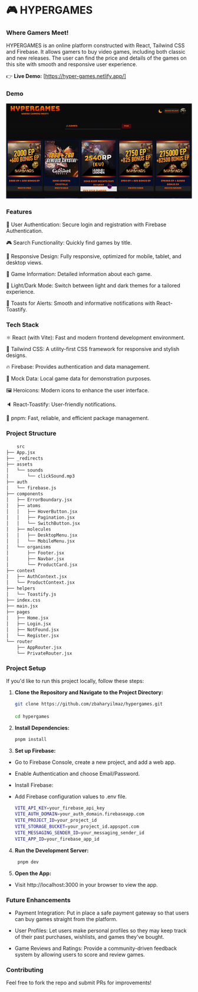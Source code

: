 # 🎮 HYPERGAMES

### Where Gamers Meet!

HYPERGAMES is an online platform constructed with React, Tailwind CSS and Firebase. It allows gamers to buy video games, including both classic and new releases. The user can find the price and details of the games on this site with smooth and responsive user experience.

👉 **Live Demo:** [https://hyper-games.netlify.app/]

### Demo

![Project Demo](./public/games.gif)

### Features

🔐 User Authentication: Secure login and registration with Firebase Authentication.

🎮 Search Functionality: Quickly find games by title.

📱 Responsive Design: Fully responsive, optimized for mobile, tablet, and desktop views.

📄 Game Information: Detailed information about each game.

🌙 Light/Dark Mode: Switch between light and dark themes for a tailored experience.

🔔 Toasts for Alerts: Smooth and informative notifications with React-Toastify.

### Tech Stack

⚛️ React (with Vite): Fast and modern frontend development environment.

🎨 Tailwind CSS: A utility-first CSS framework for responsive and stylish designs.

🔥 Firebase: Provides authentication and data management.

📡 Mock Data: Local game data for demonstration purposes.

🖼️ Heroicons: Modern icons to enhance the user interface.

🔈 React-Toastify: User-friendly notifications.

🚀 pnpm: Fast, reliable, and efficient package management.

### Project Structure

```plaintext
    src
├── App.jsx
├── _redirects
├── assets
│   └── sounds
│       └── clickSound.mp3
├── auth
│   └── firebase.js
├── components
│   ├── ErrorBoundary.jsx
│   ├── atoms
│   │   ├── HoverButton.jsx
│   │   ├── Pagination.jsx
│   │   └── SwitchButton.jsx
│   ├── molecules
│   │   ├── DesktopMenu.jsx
│   │   └── MobileMenu.jsx
│   └── organisms
│       ├── Footer.jsx
│       ├── Navbar.jsx
│       └── ProductCard.jsx
├── context
│   ├── AuthContext.jsx
│   └── ProductContext.jsx
├── helpers
│   └── Toastify.js
├── index.css
├── main.jsx
├── pages
│   ├── Home.jsx
│   ├── Login.jsx
│   ├── NotFound.jsx
│   └── Register.jsx
└── router
    ├── AppRouter.jsx
    └── PrivateRouter.jsx
```

### Project Setup

If you'd like to run this project locally, follow these steps:

1. **Clone the Repository and Navigate to the Project Directory:**

   ```bash
   git clone https://github.com/zbaharyilmaz/hypergames.git

   cd hypergames
   ```

2. **Install Dependencies:**
   ```bash
   pnpm install
   ```
3. **Set up Firebase:**

- Go to Firebase Console, create a new project, and add a web app.
- Enable Authentication and choose Email/Password.
- Install Firebase:
- Add Firebase configuration values to .env file.

  ```bash
  VITE_API_KEY=your_firebase_api_key
  VITE_AUTH_DOMAIN=your_auth_domain.firebaseapp.com
  VITE_PROJECT_ID=your_project_id
  VITE_STORAGE_BUCKET=your_project_id.appspot.com
  VITE_MESSAGING_SENDER_ID=your_messaging_sender_id
  VITE_APP_ID=your_firebase_app_id
  ```

4. **Run the Development Server:**

   ```bash
    pnpm dev
   ```

5. **Open the App:**

- Visit http://localhost:3000 in your browser to view the app.

### Future Enhancements

- Payment Integration: Put in place a safe payment gateway so that users can buy games straight from the platform.

- User Profiles: Let users make personal profiles so they may keep track of their past purchases, wishlists, and games they've bought.

- Game Reviews and Ratings: Provide a community-driven feedback system by allowing users to score and review games.

### Contributing

Feel free to fork the repo and submit PRs for improvements!
